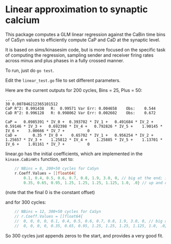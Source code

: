 # Linear approximation to synaptic calcium

This package computes a GLM linear regression against the CaBin time bins of CaSyn values to efficiently compute CaP and CaD at the synaptic level.

It is based on sims/kinasesim code, but is more focused on the specific task of computing the regression, sampling sender and receiver firing rates across minus and plus phases in a fully crossed manner.

To run, just do `go test`.

Edit the `linear_test.go` file to set different parameters.

Here are the current outputs for 200 cycles, Bins = 25, Plus = 50:

```
...
30 0.007846212365101512
CaP	R^2: 0.991438	R:  0.99571	Var Err: 0.004658	 Obs:    0.544
CaD	R^2: 0.996128	R: 0.998062	Var Err: 0.002602	 Obs:    0.672

CaP = 	0.0985391 * IV_0 + 	0.393702 * IV_1 + 	0.491684 * IV_2 + 	 0.59146 * IV_3 + 	0.692398 * IV_4 + 	0.792826 * IV_5 + 	 1.90145 * IV_6 + 	 3.00666 * IV_7 + 	       0
CaD = 	    0.35 * IV_0 + 	 0.65702 * IV_1 + 	0.956254 * IV_2 + 	 1.25657 * IV_3 + 	 1.25812 * IV_4 + 	 1.25885 * IV_5 + 	 1.13701 * IV_6 + 	 1.01161 * IV_7 + 	       0
```

linear.go has the initial coefficients, which are implemented in the `kinase.CaBinWts` function, set to:
```Go
	// NBins = 8, 200+50 cycles for CaSyn
	r.Coeff.Values = []float64{
		0.1, 0.4, 0.5, 0.6, 0.7, 0.8, 1.9, 3.0, 0, // big at the end; insensitive to start
		0.35, 0.65, 0.95, 1.25, 1.25, 1.25, 1.125, 1.0, .0} // up and down
```
(note that the final 0 is the constant offset)

and for 300 cycles:
```Go
	// NBins = 12, 300+50 cycles for CaSyn
	// r.Coeff.Values = []float64{
	// 	0, 0, 0, 0, 0.1, 0.4, 0.5, 0.6, 0.7, 0.8, 1.9, 3.0, 0, // big at the end; insensitive to start
	// 	0, 0, 0, 0, 0.35, 0.65, 0.95, 1.25, 1.25, 1.25, 1.125, 1.0, .0} // up and down
```

So 300 cycles just appends zeros to the start, and provides a very good fit.


